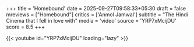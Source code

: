 +++
title = 'Homebound'
date = 2025-09-27T09:58:33+05:30
draft = false
mreviews = ["Homebound"]
critics = ['Anmol Jamwal']
subtitle = "The Hindi Cinema that I fell in love with"
media = 'video'
source = 'YRP7xMcijDU'
score = 8.5
+++

{{< youtube id="YRP7xMcijDU" loading="lazy" >}}
